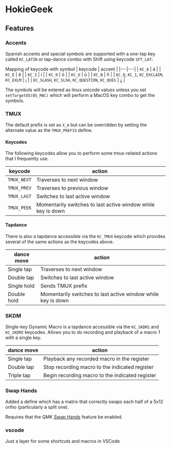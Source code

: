 # HokieGeek

## Features

### Accents
Spanish accents and special symbols are supported with a one-tap key called `KC_LATIN` or tap-dance combo with Shift using keycode `SFT_LAT`:

Mapping of keycode with symbol
| keycode | accent |
|---|---|
| `KC_A`    | á |
| `KC_E`    | é |
| `KC_I`    | í |
| `KC_O`    | ó |
| `KC_U`    | ú |
| `KC_N`    | ň |
| `KC_Q`, `KC_1`, `KC_EXCLAIM`, `KC_EXLM` | ¡ |
| `KC_SLASH`, `KC_SLSH`, `KC_QUESTION`, `KC_QUES` | ¿ |

The symbols will be entered as linux unicode values unless you set `setTargetOS(OS_MAC)` which will perform a MacOS key combo to get the symbols.

### TMUX
The default prefix is set as `X_A` but can be overridden by setting the alternate value as the `TMUX_PREFIX` define.

#### Keycodes
The following keycodes allow you to perform some tmux-related actions that I frequently use.

| keycode | action |
|---|---|
| `TMUX_NEXT` | Traverses to next window |
| `TMUX_PREV` | Traverses to previous window |
| `TMUX_LAST` | Switches to last active window |
| `TMUX_PEEK` | Momentarily switches to last active window while key is down |

#### Tapdance
There is also a tapdance accessible via the `KC_TMUX` keycode which provides several of the same actions as the keycodes above.

| dance move | action |
|---|---|
| Single tap | Traverses to next window |
| Double tap | Switches to last active window |
| Single hold | Sends TMUX prefix |
| Double hold | Momentarily switches to last active window while key is down |

### SKDM
Single-key Dynamic Macro is a tapdance accessible via the `KC_SKDM1` and `KC_SKDM2` keycodes. Allows you to do recording and playback of a macro 1 with a single key.

| dance move | action |
|---|---|
| Single tap | Playback any recorded macro in the register |
| Double tap | Stop recording macro to the indicated register |
| Triple tap | Begin recording macro to the indicated register |

### Swap Hands
Added a define which has a matrix that correctly swaps each half of a 5x12 ortho (particularly a split one).

Requires that the QMK [Swap Hands](https://docs.qmk.fm/#/feature_swap_hands) feature be enabled.

### vscode
Just a layer for some shortcuts and macros in VSCode
